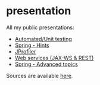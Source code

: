 # presentation
All my public presentations:
* [Automated/Unit testing](http://arnosthavelka.github.com/presentation/devday/automated_testing/template.html)
* [Spring - Hints](http://arnosthavelka.github.com/presentation/devday/spring_hints/template.html)
* [JProfiler](http://arnosthavelka.github.io/presentation/jprofiler/template.html)
* [Web services (JAX-WS & REST)](http://arnosthavelka.github.io/presentation/webservice/index.html)
* [Spring - Advanced topics](http://arnosthavelka.github.io/presentation/spring-advanced/index.html)

Sources are available [here](https://github.com/arnosthavelka/presentation/tree/gh-pages).
